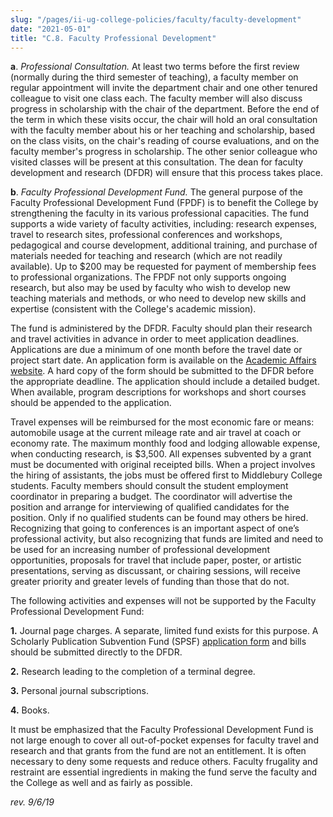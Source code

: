 ```yaml
---
slug: "/pages/ii-ug-college-policies/faculty/faculty-development"
date: "2021-05-01"
title: "C.8. Faculty Professional Development"
---
```


**a**. _Professional Consultation._ At least two terms before the first review (normally during the third semester of teaching), a faculty member on regular appointment will invite the department chair and one other tenured colleague to visit one class each. The faculty member will also discuss progress in scholarship with the chair of the department. Before the end of the term in which these visits occur, the chair will hold an oral consultation with the faculty member about his or her teaching and scholarship, based on the class visits, on the chair's reading of course evaluations, and on the faculty member's progress in scholarship. The other senior colleague who visited classes will be present at this consultation. The dean for faculty development and research (DFDR) will ensure that this process takes place.

**b**. _Faculty Professional Development Fund._ The general purpose of the Faculty Professional Development Fund (FPDF) is to benefit the College by strengthening the faculty in its various professional capacities. The fund supports a wide variety of faculty activities, including: research expenses, travel to research sites, professional conferences and workshops, pedagogical and course development, additional training, and purchase of materials needed for teaching and research (which are not readily available). Up to $200 may be requested for payment of membership fees to professional organizations. The FPDF not only supports ongoing research, but also may be used by faculty who wish to develop new teaching materials and methods, or who need to develop new skills and expertise (consistent with the College's academic mission).

The fund is administered by the DFDR. Faculty should plan their research and travel activities in advance in order to meet application deadlines. Applications are due a minimum of one month before the travel date or project start date. An application form is available on the [Academic Affairs website](http://www.middlebury.edu/academics/administration/funding). A hard copy of the form should be submitted to the DFDR before the appropriate deadline. The application should include a detailed budget. When available, program descriptions for workshops and short courses should be appended to the application.

Travel expenses will be reimbursed for the most economic fare or means: automobile usage at the current mileage rate and air travel at coach or economy rate. The maximum monthly food and lodging allowable expense, when conducting research, is $3,500\. All expenses subvented by a grant must be documented with original receipted bills. When a project involves the hiring of assistants, the jobs must be offered first to Middlebury College students. Faculty members should consult the student employment coordinator in preparing a budget. The coordinator will advertise the position and arrange for interviewing of qualified candidates for the position. Only if no qualified students can be found may others be hired. Recognizing that going to conferences is an important aspect of one’s professional activity, but also recognizing that funds are limited and need to be used for an increasing number of professional development opportunities, proposals for travel that include paper, poster, or artistic presentations, serving as discussant, or chairing sessions, will receive greater priority and greater levels of funding than those that do not.

The following activities and expenses will not be supported by the Faculty Professional Development Fund:

**1.** Journal page charges. A separate, limited fund exists for this purpose. A Scholarly Publication Subvention Fund (SPSF) [application form](http://www.middlebury.edu/academics/administration/professional_development/funding/repr_subv) and bills should be submitted directly to the DFDR.

**2.** Research leading to the completion of a terminal degree.

**3.** Personal journal subscriptions.

**4.** Books.

It must be emphasized that the Faculty Professional Development Fund is not large enough to cover all out-of-pocket expenses for faculty travel and research and that grants from the fund are not an entitlement. It is often necessary to deny some requests and reduce others. Faculty frugality and restraint are essential ingredients in making the fund serve the faculty and the College as well and as fairly as possible.

<span class="caption">_rev. 9/6/19_</span>